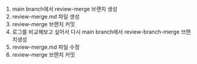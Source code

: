 1. main branch에서 review-merge 브랜치 생성
2. review-merge.md 파일 생성
3. review-merge 브랜치 커밋
4. 로그를 비교해보고 싶어서 다시 main branch에서 review-branch-merge 브랜치생성
5. review-merge.md 파일 수정
6. review-merge 브랜치 커밋
